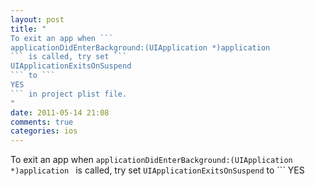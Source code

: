```yaml
---
layout: post
title: "
To exit an app when ```
applicationDidEnterBackground:(UIApplication *)application 
``` is called, try set ```
UIApplicationExitsOnSuspend
``` to ```
YES
``` in project plist file.
"
date: 2011-05-14 21:08
comments: true
categories: ios
---
```


To exit an app when ```
applicationDidEnterBackground:(UIApplication *)application 
``` is called, try set ```
UIApplicationExitsOnSuspend
``` to ```
YES
``` in project plist file.

